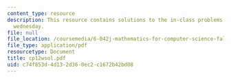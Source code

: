 ```yaml
---
content_type: resource
description: This resource contains solutions to the in-class problems for week 12,
  wednesday.
file: null
file_location: /coursemedia/6-042j-mathematics-for-computer-science-fall-2005/c74f853d4d132d360ec2c1672b42bd08_cp12wsol.pdf
file_type: application/pdf
resourcetype: Document
title: cp12wsol.pdf
uid: c74f853d-4d13-2d36-0ec2-c1672b42bd08
---
```

